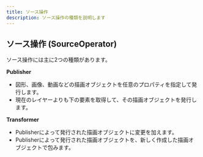 ```yaml
---
title: ソース操作
description: ソース操作の種類を説明します
---
```


## ソース操作 (SourceOperator)

ソース操作には主に2つの種類があります。

**Publisher**
- 図形、画像、動画などの描画オブジェクトを任意のプロパティを指定して発行します。
- 現在のレイヤーよりも下の要素を取得して、その描画オブジェクトを発行します。

**Transformer**
- Publisherによって発行された描画オブジェクトに変更を加えます。
- Publisherによって発行された描画オブジェクトを、新しく作成した描画オブジェクトで包みます。

